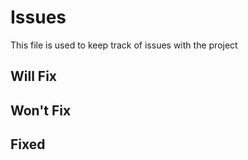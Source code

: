 # Issues

This file is used to keep track of issues with the project

## Will Fix

## Won't Fix

## Fixed
